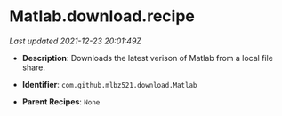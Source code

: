 # Matlab.download.recipe

_Last updated 2021-12-23 20:01:49Z_

- **Description**: Downloads the latest verison of Matlab from a local file share.

- **Identifier**: `com.github.mlbz521.download.Matlab`

- **Parent Recipes**: `None`
